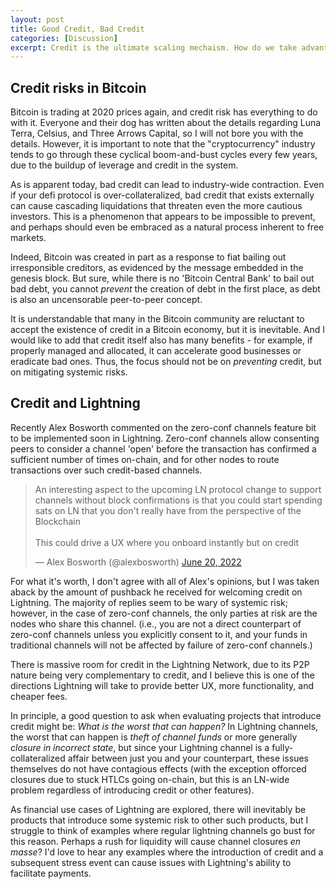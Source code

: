 ```yaml
---
layout: post
title: Good Credit, Bad Credit
categories: [Discussion]
excerpt: Credit is the ultimate scaling mechaism. How do we take advantage of it while minimizing systemic risk?
---
```


## Credit risks in Bitcoin

Bitcoin is trading at 2020 prices again, and credit risk has everything to do with it.
Everyone and their dog has written about the details regarding Luna Terra, Celsius, and
Three Arrows Capital, so I will not bore you with the details. However, it is important
to note that the "cryptocurrency" industry tends to go through these cyclical boom-and-bust
cycles every few years, due to the buildup of leverage and credit in the system.

As is apparent today, bad credit can lead to industry-wide contraction. Even if your
defi protocol is over-collateralized, bad credit that exists externally can cause cascading
liquidations that threaten even the more cautious investors. This is a phenomenon that
appears to be impossible to prevent, and perhaps should even be embraced as a natural
process inherent to free markets.

Indeed, Bitcoin was created in part as a response to fiat bailing out irresponsible
creditors, as evidenced by the message embedded in the genesis block. But sure, while
there is no 'Bitcoin Central Bank' to bail out bad debt, you cannot _prevent_ the
creation of debt in the first place, as debt is also an uncensorable peer-to-peer
concept.

It is understandable that many in the Bitcoin community are reluctant to accept the
existence of credit in a Bitcoin economy, but it is inevitable. And I would like to
add that credit itself also has many benefits - for example, if properly managed and
allocated, it can accelerate good businesses or eradicate bad ones. Thus, the focus
should not be on _preventing_ credit, but on mitigating systemic risks.


## Credit and Lightning

Recently Alex Bosworth commented on the zero-conf channels feature bit to be implemented
soon in Lightning. Zero-conf channels allow consenting peers to consider a channel 'open'
before the transaction has confirmed a sufficient number of times on-chain, and for
other nodes to route transactions over such credit-based channels.

<blockquote class="twitter-tweet"><p lang="en" dir="ltr">An interesting aspect to the upcoming LN protocol change to support channels without block confirmations is that you could start spending sats on LN that you don&#39;t really have from the perspective of the Blockchain<br><br>This could drive a UX where you onboard instantly but on credit</p>&mdash; Alex Bosworth (@alexbosworth) <a href="https://twitter.com/alexbosworth/status/1538951444920823810?ref_src=twsrc%5Etfw">June 20, 2022</a></blockquote> <script async src="https://platform.twitter.com/widgets.js" charset="utf-8"></script>

For what it's worth, I don't agree with all of Alex's opinions, but I was taken aback by
the amount of pushback he received for welcoming credit on Lightning. The majority of
replies seem to be wary of systemic risk; however, in the case of zero-conf channels,
the only parties at risk are the nodes who share this channel. (i.e., you are not a
direct counterpart of zero-conf channels unless you explicitly consent to it, and your
funds in traditional channels will not be affected by failure of zero-conf channels.)

There is massive room for credit in the Lightning Network, due to its P2P nature being
very complementary to credit, and I believe this is one of the directions Lightning will
take to provide better UX, more functionality, and cheaper fees.

In principle, a good question to ask when evaluating projects that introduce credit
might be: _What is the worst that can happen?_ In Lightning channels, the worst that
can happen is _theft of channel funds_ or more generally _closure in incorrect state_,
but since your Lightning channel is a fully-collateralized affair between just you and
your counterpart, these issues themselves do not have contagious effects (with the 
exception offorced closures due to stuck HTLCs going on-chain, but this is an LN-wide
problem regardless of introducing credit or other features).

As financial use cases of Lightning are explored, there will inevitably be products
that introduce some systemic risk to other such products, but I struggle to think of
examples where regular lightning channels go bust for this reason. Perhaps a rush for
liquidity will cause channel closures _en masse_? I'd love to hear any examples where
the introduction of credit and a subsequent stress event can cause issues with 
Lightning's ability to facilitate payments.
